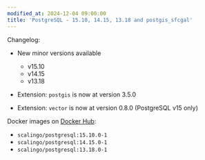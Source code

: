 ```yaml
---
modified_at: 2024-12-04 09:00:00
title: 'PostgreSQL - 15.10, 14.15, 13.18 and postgis_sfcgal'
---
```


Changelog:

- New minor versions available
  - v15.10
  - v14.15
  - v13.18

- Extension: `postgis` is now at version 3.5.0
- Extension: `vector` is now at version 0.8.0 (PostgreSQL v15 only)

Docker images on [Docker Hub](https://hub.docker.com/r/scalingo/postgresql):

* `scalingo/postgresql:15.10.0-1`
* `scalingo/postgresql:14.15.0-1`
* `scalingo/postgresql:13.18.0-1`
